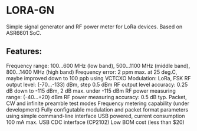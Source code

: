 # LORA-GN
Simple signal generator and RF power meter for LoRa devices.
Based on ASR6601 SoC.
## Features:
Frequency range: 100...600 MHz (low band), 500...1100 MHz (middle band), 800...1400 MHz (high band)
Frequency error: 2 ppm max. at 25 deg.C, maybe improved down to 100 ppb using VCTCXO
Modulation: LoRa, FSK
RF output level: (-70...-133) dBm, step 0.5 dBm
RF output level accuracy: 0.25 dB down to -115 dBm, 2 dB max. under -115 dBm
RF power measuring range: (-40...+20) dBm
RF power measuring accuracy: 0.5 dB typ.
Packet, CW and infinite preamble test modes
Frequency metering capability (under development)
Fully configutable modulation and packet format parameters using simple command-line interface
USB powered, current consumption 100 mA max.
USB CDC interface (CP2102)
Low BOM cost (less than $20)


